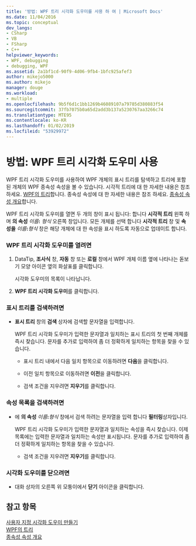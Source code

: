 ```yaml
---
title: '방법: WPF 트리 시각화 도우미를 사용 하 여 | Microsoft Docs'
ms.date: 11/04/2016
ms.topic: conceptual
dev_langs:
- CSharp
- VB
- FSharp
- C++
helpviewer_keywords:
- WPF, debugging
- debugging, WPF
ms.assetid: 2a1bf1cd-90f9-4d06-9fb4-1bfc925afef3
author: mikejo5000
ms.author: mikejo
manager: douge
ms.workload:
- multiple
ms.openlocfilehash: 9b5f6d1c1bb1269b46089107a79785d380883f54
ms.sourcegitcommit: 37fb7075b0a65d2add3b137a5230767aa3266c74
ms.translationtype: MTE95
ms.contentlocale: ko-KR
ms.lasthandoff: 01/02/2019
ms.locfileid: "53929972"
---
```

# <a name="how-to-use-the-wpf-tree-visualizer"></a>방법: WPF 트리 시각화 도우미 사용
WPF 트리 시각화 도우미를 사용하여 WPF 개체의 표시 트리를 탐색하고 트리에 포함된 개체의 WPF 종속성 속성을 볼 수 있습니다. 시각적 트리에 대 한 자세한 내용은 참조 하세요. [WPF의 트리](/dotnet/framework/wpf/advanced/trees-in-wpf)합니다. 종속성 속성에 대 한 자세한 내용은 참조 하세요. [종속성 속성 개요](/dotnet/framework/wpf/advanced/dependency-properties-overview)합니다.  
  
 WPF 트리 시각화 도우미를 열면 두 개의 창이 표시 됩니다: 합니다 **시각적 트리** 왼쪽 하며 **의 속성** _이름_**:**  _형식_ 오른쪽 창입니다. 모든 개체를 선택 합니다 **시각적 트리** 창 및 **속성을** _이름_**:**_형식_ 창은 해당 개체에 대 한 속성을 표시 하도록 자동으로 업데이트 합니다.  
  
### <a name="to-open-the-wpf-tree-visualizer"></a>WPF 트리 시각화 도우미를 열려면  
  
1.  DataTip, **조사식** 창, **자동** 창 또는 **로컬** 창에서 WPF 개체 이름 옆에 나타나는 돋보기 모양 아이콘 옆의 화살표를 클릭합니다.  
  
     시각화 도우미의 목록이 나타납니다.  
  
2.  **WPF 트리 시각화 도우미**를 클릭합니다.  
  
### <a name="to-search-the-visual-tree"></a>표시 트리를 검색하려면  
  
-   **표시 트리** 창의 **검색** 상자에 검색할 문자열을 입력합니다.  
  
     WPF 트리 시각화 도우미가 입력한 문자열과 일치하는 표시 트리의 첫 번째 개체를 즉시 찾습니다. 문자를 추가로 입력하여 좀 더 정확하게 일치하는 항목을 찾을 수 있습니다.  
  
    -   표시 트리 내에서 다음 일치 항목으로 이동하려면 **다음**을 클릭합니다.  
  
    -   이전 일치 항목으로 이동하려면 **이전**을 클릭합니다.  
  
    -   검색 조건을 지우려면 **지우기**를 클릭합니다.  
  
### <a name="to-search-the-properties-list"></a>속성 목록을 검색하려면  
  
-   에 **의 속성** _이름_**:**_형식_ 창에서 검색 하려는 문자열을 입력 합니다 **필터링**상자입니다.  
  
     WPF 트리 시각화 도우미가 입력한 문자열과 일치하는 속성을 즉시 찾습니다. 이제 목록에는 입력한 문자열과 일치하는 속성만 표시됩니다. 문자를 추가로 입력하여 좀 더 정확하게 일치하는 항목을 찾을 수 있습니다.  
  
    -   검색 조건을 지우려면 **지우기**를 클릭합니다.  
  
### <a name="to-close-the-visualizer"></a>시각화 도우미를 닫으려면  
  
-   대화 상자의 오른쪽 위 모퉁이에서 **닫기** 아이콘을 클릭합니다.  
  
## <a name="see-also"></a>참고 항목  
 [사용자 지정 시각화 도우미 만들기](../debugger/create-custom-visualizers-of-data.md)   
 [WPF의 트리](/dotnet/framework/wpf/advanced/trees-in-wpf)   
 [종속성 속성 개요](/dotnet/framework/wpf/advanced/dependency-properties-overview)
